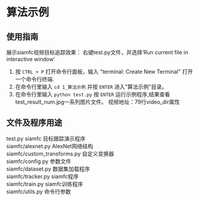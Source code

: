 # 算法示例

## 使用指南  
展示siamfc视频目标追踪效果： 右键test.py文件，并选择‘Run current file in interactive window’   
1. 按 `CTRL + P` 打开命令行面板，输入 "terminal: Create New Terminal" 打开一个命令行终端.
2. 在命令行里输入 `cd 1_算法示例` 并按 `ENTER` 进入"算法示例"目录。
3. 在命令行里输入 `python test.py` 按 `ENTER` 运行示例程序,结果查看test_result_num.jpg一系列图片文件。
视频地址：79行video_dir属性  

## 文件及程序用途  
test.py siamfc 目标跟踪演示程序  
siamfc/alexnet.py AlexNet网络结构  
siamfc/custom_transforms.py 自定义变换器  
siamfc/config.py 参数文件  
siamfc/dataset.py 数据集加载程序  
siamfc/tracker.py siamfc程序  
siamfc/train.py siamfc训练程序  
siamfc/utils.py 命令行参数  
